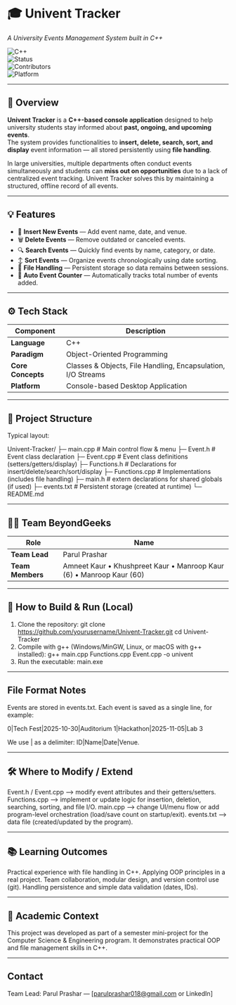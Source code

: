 # 🎓 Univent Tracker  
*A University Events Management System built in C++*  

![C++](https://img.shields.io/badge/language-C++-blue.svg)  
![Status](https://img.shields.io/badge/status-Active-success.svg)  
![Contributors](https://img.shields.io/badge/contributors-4-brightgreen.svg)  
![Platform](https://img.shields.io/badge/platform-Desktop-lightgrey.svg)  

---

## 🧠 Overview  
**Univent Tracker** is a **C++-based console application** designed to help university students stay informed about **past, ongoing, and upcoming events**.  
The system provides functionalities to **insert, delete, search, sort, and display** event information — all stored persistently using **file handling**.  

In large universities, multiple departments often conduct events simultaneously and students can **miss out on opportunities** due to a lack of centralized event tracking. Univent Tracker solves this by maintaining a structured, offline record of all events.

---

## 💡 Features  
- 📅 **Insert New Events** — Add event name, date, and venue.  
- 🗑️ **Delete Events** — Remove outdated or canceled events.  
- 🔍 **Search Events** — Quickly find events by name, category, or date.  
- ↕️ **Sort Events** — Organize events chronologically using date sorting.  
- 💾 **File Handling** — Persistent storage so data remains between sessions.  
- 🧮 **Auto Event Counter** — Automatically tracks total number of events added.  

---

## ⚙️ Tech Stack  
| Component | Description |
|-----------|-------------|
| **Language** | C++ |
| **Paradigm** | Object-Oriented Programming |
| **Core Concepts** | Classes & Objects, File Handling, Encapsulation, I/O Streams |
| **Platform** | Console-based Desktop Application |

---

## 🧩 Project Structure  
Typical layout:

Univent-Tracker/
├─ main.cpp # Main control flow & menu
├─ Event.h # Event class declaration
├─ Event.cpp # Event class definitions (setters/getters/display)
├─ Functions.h # Declarations for insert/delete/search/sort/display
├─ Functions.cpp # Implementations (includes file handling)
├─ main.h # extern declarations for shared globals (if used)
├─ events.txt # Persistent storage (created at runtime)
└─ README.md

---

## 👩‍💻 Team BeyondGeeks  

| Role | Name |
|------|------|
| **Team Lead** | Parul Prashar |
| **Team Members** | Amneet Kaur • Khushpreet Kaur • Manroop Kaur (6) • Manroop Kaur (60) |

---

## 🧪 How to Build & Run (Local)

1. Clone the repository:
git clone https://github.com/yourusername/Univent-Tracker.git
cd Univent-Tracker
2. Compile with g++ (Windows/MinGW, Linux, or macOS with g++ installed):
g++ main.cpp Functions.cpp Event.cpp -o univent
3. Run the executable:
main.exe

---

## File Format Notes

Events are stored in events.txt. Each event is saved as a single line, for example:

0|Tech Fest|2025-10-30|Auditorium
1|Hackathon|2025-11-05|Lab 3

We use | as a delimiter: ID|Name|Date|Venue.

---

## 🛠️ Where to Modify / Extend

Event.h / Event.cpp —> modify event attributes and their getters/setters.
Functions.cpp —> implement or update logic for insertion, deletion, searching, sorting, and file I/O.
main.cpp —> change UI/menu flow or add program-level orchestration (load/save count on startup/exit).
events.txt —> data file (created/updated by the program).

---

## 📚 Learning Outcomes

Practical experience with file handling in C++.
Applying OOP principles in a real project.
Team collaboration, modular design, and version control use (git).
Handling persistence and simple data validation (dates, IDs).

---

## 🏫 Academic Context
This project was developed as part of a semester mini-project for the Computer Science & Engineering program. It demonstrates practical OOP and file management skills in C++.

---

## Contact
Team Lead: Parul Prashar — [parulprashar018@gmail.com or LinkedIn]
